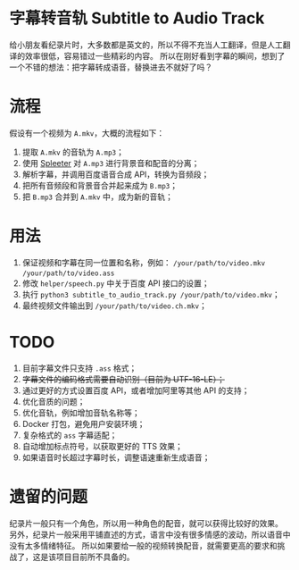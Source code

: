 # 字幕转音轨 Subtitle to Audio Track

给小朋友看纪录片时，大多数都是英文的，所以不得不充当人工翻译，但是人工翻译的效率很低，容易错过一些精彩的内容。 
所以在刚好看到字幕的瞬间，想到了一个不错的想法：把字幕转成语音，替换进去不就好了吗？

# 流程

假设有一个视频为 `A.mkv`，大概的流程如下：
1. 提取 `A.mkv` 的音轨为 `A.mp3`；
2. 使用 [Spleeter](https://github.com/deezer/spleeter) 对 `A.mp3` 进行背景音和配音的分离；
3. 解析字幕，并调用百度语音合成 API，转换为音频段；
4. 把所有音频段和背景音合并起来成为 `B.mp3`；
5. 把 `B.mp3` 合并到 `A.mkv` 中，成为新的音轨；

# 用法

1. 保证视频和字幕在同一位置和名称，例如：
   `/your/path/to/video.mkv`
   `/your/path/to/video.ass`
2. 修改 `helper/speech.py` 中关于百度 API 接口的设置；
3. 执行 `python3 subtitle_to_audio_track.py /your/path/to/video.mkv`；
4. 最终视频文件输出到 `/your/path/to/video.ch.mkv`；

# TODO

1. 目前字幕文件只支持 `.ass` 格式；
2. ~~字幕文件的编码格式需要自动识别（目前为 UTF-16-LE）；~~
3. 通过更好的方式设置百度 API，或者增加阿里等其他 API 的支持；
4. 优化音质的问题；
5. 优化音轨，例如增加音轨名称等；
6. Docker 打包，避免用户安装环境；
7. 复杂格式的 `ass` 字幕适配；
8. 自动增加标点符号，以获取更好的 TTS 效果；
9. 如果语音时长超过字幕时长，调整语速重新生成语音；

# 遗留的问题

纪录片一般只有一个角色，所以用一种角色的配音，就可以获得比较好的效果。
另外，纪录片一般采用平铺直述的方式，语言中没有很多情感的波动，所以语音中没有太多情绪特征。
所以如果要给一般的视频转换配音，就需要更高的要求和挑战了，这是该项目目前所不具备的。
